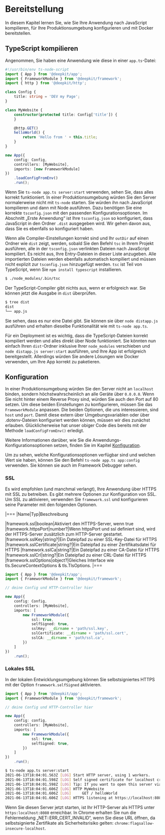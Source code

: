 # Bereitstellung

In diesem Kapitel lernen Sie, wie Sie Ihre Anwendung nach JavaScript kompilieren, für Ihre Produktionsumgebung konfigurieren und mit Docker bereitstellen.

## TypeScript kompilieren

Angenommen, Sie haben eine Anwendung wie diese in einer `app.ts`-Datei:

```typescript
#!/usr/bin/env ts-node-script
import { App } from '@deepkit/app';
import { FrameworkModule } from '@deepkit/framework';
import { http } from '@deepkit/http';

class Config {
    title: string = 'DEV my Page';
}

class MyWebsite {
    constructor(protected title: Config['title']) {
    }

    @http.GET()
    helloWorld() {
        return 'Hello from ' + this.title;
    }
}

new App({
    config: Config,
    controllers: [MyWebsite],
    imports: [new FrameworkModule]
})
    .loadConfigFromEnv()
    .run();
```

Wenn Sie `ts-node app.ts server:start` verwenden, sehen Sie, dass alles korrekt funktioniert. In einer Produktionsumgebung würden Sie den Server normalerweise nicht mit `ts-node` starten. Sie würden ihn nach JavaScript kompilieren und dann mit Node ausführen. Dazu benötigen Sie eine korrekte `tsconfig.json` mit den passenden Konfigurationsoptionen. Im Abschnitt „Erste Anwendung“ ist Ihre `tsconfig.json` so konfiguriert, dass JavaScript in den Ordner `.dist` ausgegeben wird. Wir gehen davon aus, dass Sie es ebenfalls so konfiguriert haben.

Wenn alle Compiler-Einstellungen korrekt sind und Ihr `outDir` auf einen Ordner wie `dist` zeigt, werden, sobald Sie den Befehl `tsc` in Ihrem Projekt ausführen, alle in der `tsconfig.json` verlinkten Dateien nach JavaScript kompiliert. Es reicht aus, Ihre Entry-Dateien in dieser Liste anzugeben. Alle importierten Dateien werden ebenfalls automatisch kompiliert und müssen nicht explizit zur `tsconfig.json` hinzugefügt werden. `tsc` ist Teil von TypeScript, wenn Sie `npm install typescript` installieren.

```sh
$ ./node_modules/.bin/tsc
```

Der TypeScript-Compiler gibt nichts aus, wenn er erfolgreich war. Sie können jetzt die Ausgabe in `dist` überprüfen.

```sh
$ tree dist
dist
└── app.js
```

Sie sehen, dass es nur eine Datei gibt. Sie können sie über `node distapp.js` ausführen und erhalten dieselbe Funktionalität wie mit `ts-node app.ts`.

Für ein Deployment ist es wichtig, dass die TypeScript-Dateien korrekt kompiliert werden und alles direkt über Node funktioniert. Sie könnten nun einfach Ihren `dist`-Ordner inklusive Ihrer `node_modules` verschieben und `node distapp.js server:start` ausführen, und Ihre App ist erfolgreich bereitgestellt. Allerdings würden Sie andere Lösungen wie Docker verwenden, um Ihre App korrekt zu paketieren.

## Konfiguration

In einer Produktionsumgebung würden Sie den Server nicht an `localhost` binden, sondern höchstwahrscheinlich an alle Geräte über `0.0.0.0`. Wenn Sie nicht hinter einem Reverse Proxy sind, würden Sie auch den Port auf 80 setzen. Um diese beiden Einstellungen zu konfigurieren, müssen Sie das `FrameworkModule` anpassen. Die beiden Optionen, die uns interessieren, sind `host` und `port`. Damit diese extern über Umgebungsvariablen oder über .dotenv-Dateien konfiguriert werden können, müssen wir dies zunächst erlauben. Glücklicherweise hat unser obiger Code dies bereits mit der Methode `loadConfigFromEnv()` erledigt.

Weitere Informationen darüber, wie Sie die Anwendungs-Konfigurationsoptionen setzen, finden Sie im Kapitel [Konfiguration](../app/configuration.md).

Um zu sehen, welche Konfigurationsoptionen verfügbar sind und welchen Wert sie haben, können Sie den Befehl `ts-node app.ts app:config` verwenden. Sie können sie auch im Framework Debugger sehen.

### SSL

Es wird empfohlen (und manchmal verlangt), Ihre Anwendung über HTTPS mit SSL zu betreiben. Es gibt mehrere Optionen zur Konfiguration von SSL. Um SSL zu aktivieren, verwenden Sie
`framework.ssl` und konfigurieren seine Parameter mit den folgenden Optionen.

|===
|Name|Typ|Beschreibung

|framework.ssl|boolean|Aktiviert den HTTPS-Server, wenn true
|framework.httpsPort|number?|Wenn httpsPort und ssl definiert sind, wird der HTTPS-Server zusätzlich zum HTTP-Server gestartet.
|framework.sslKey|string?|Ein Dateipfad zu einer SSL-Key-Datei für HTTPS
|framework.sslCertificate|string?|Ein Dateipfad zu einer Zertifikatsdatei für HTTPS
|framework.sslCa|string?|Ein Dateipfad zu einer CA-Datei für HTTPS
|framework.sslCrl|string?|Ein Dateipfad zu einer CRL-Datei für HTTPS
|framework.sslOptions|object?|Gleiches Interface wie tls.SecureContextOptions & tls.TlsOptions.
|===

```typescript
import { App } from '@deepkit/app';
import { FrameworkModule } from '@deepkit/framework';

// deine Config und HTTP-Controller hier

new App({
    config: Config,
    controllers: [MyWebsite],
    imports: [
        new FrameworkModule({
            ssl: true,
            selfSigned: true,
            sslKey: __dirname + 'path/ssl.key',
            sslCertificate: __dirname + 'path/ssl.cert',
            sslCA: __dirname + 'path/ssl.ca',
        })
    ]
})
    .run();
```

### Lokales SSL

In der lokalen Entwicklungsumgebung können Sie selbstsigniertes HTTPS mit der Option `framework.selfSigned` aktivieren.

```typescript
import { App } from '@deepkit/app';
import { FrameworkModule } from '@deepkit/framework';

// deine Config und HTTP-Controller hier

new App({
    config: config,
    controllers: [MyWebsite],
    imports: [
        new FrameworkModule({
            ssl: true,
            selfSigned: true,
        })
    ]
})
    .run();
```

```sh
$ ts-node app.ts server:start
2021-06-13T18:04:01.563Z [LOG] Start HTTP server, using 1 workers.
2021-06-13T18:04:01.598Z [LOG] Self signed certificate for localhost created at var/self-signed-localhost.cert
2021-06-13T18:04:01.598Z [LOG] Tip: If you want to open this server via chrome for localhost, use chrome://flags/#allow-insecure-localhost
2021-06-13T18:04:01.606Z [LOG] HTTP MyWebsite
2021-06-13T18:04:01.606Z [LOG]     GET / helloWorld
2021-06-13T18:04:01.606Z [LOG] HTTPS listening at https://localhost:8080/
```

Wenn Sie diesen Server jetzt starten, ist Ihr HTTP-Server als HTTPS unter `https:localhost:8080` erreichbar. In Chrome erhalten Sie nun die Fehlermeldung „NET::ERR_CERT_INVALID“, wenn Sie diese URL öffnen, da selbstsignierte Zertifikate als Sicherheitsrisiko gelten: `chrome:flagsallow-insecure-localhost`.